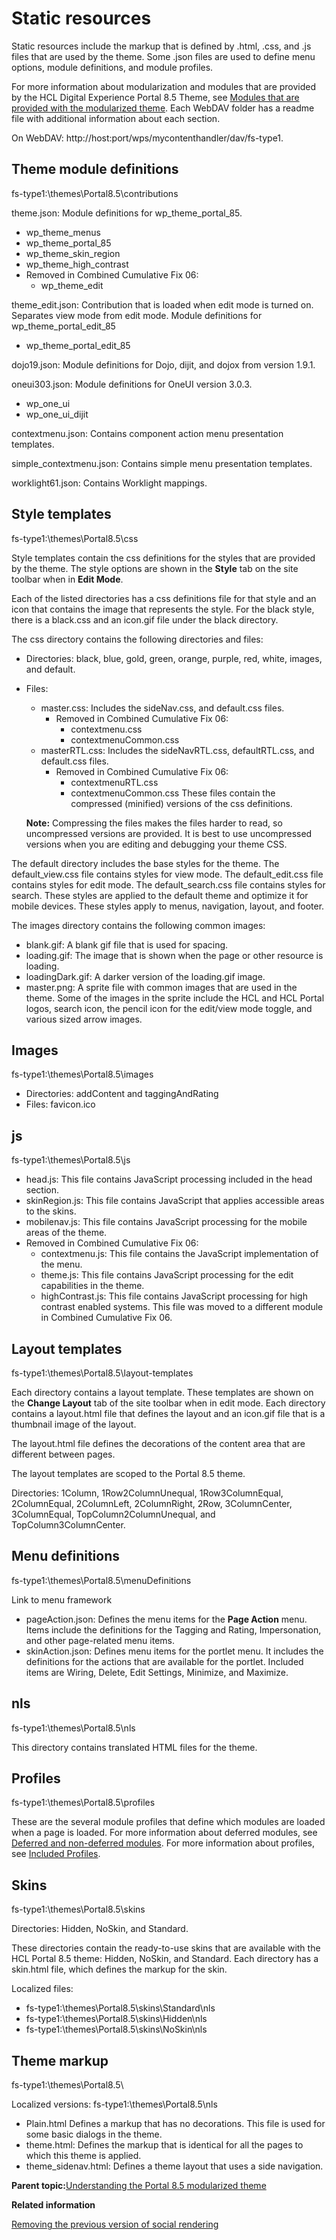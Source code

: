 # Static resources 

Static resources include the markup that is defined by .html, .css, and .js files that are used by the theme. Some .json files are used to define menu options, module definitions, and module profiles.

For more information about modularization and modules that are provided by the HCL Digital Experience Portal 8.5 Theme, see [Modules that are provided with the modularized theme](themeopt_oob.md#). Each WebDAV folder has a readme file with additional information about each section.

On WebDAV: http://host:port/wps/mycontenthandler/dav/fs-type1.

## Theme module definitions

fs-type1:\\themes\\Portal8.5\\contributions

theme.json: Module definitions for wp\_theme\_portal\_85.

-   wp\_theme\_menus
-   wp\_theme\_portal\_85
-   wp\_theme\_skin\_region
-   wp\_theme\_high\_contrast
-   Removed in Combined Cumulative Fix 06:
    -   wp\_theme\_edit

theme\_edit.json: Contribution that is loaded when edit mode is turned on. Separates view mode from edit mode. Module definitions for wp\_theme\_portal\_edit\_85

-   wp\_theme\_portal\_edit\_85

dojo19.json: Module definitions for Dojo, dijit, and dojox from version 1.9.1.

oneui303.json: Module definitions for OneUI version 3.0.3.

-   wp\_one\_ui
-   wp\_one\_ui\_dijit

contextmenu.json: Contains component action menu presentation templates.

simple\_contextmenu.json: Contains simple menu presentation templates.

worklight61.json: Contains Worklight mappings.

## Style templates

fs-type1:\\themes\\Portal8.5\\css

Style templates contain the css definitions for the styles that are provided by the theme. The style options are shown in the **Style** tab on the site toolbar when in **Edit Mode**.

Each of the listed directories has a css definitions file for that style and an icon that contains the image that represents the style. For the black style, there is a black.css and an icon.gif file under the black directory.

The css directory contains the following directories and files:

-   Directories: black, blue, gold, green, orange, purple, red, white, images, and default.
-   Files:

    -   master.css: Includes the sideNav.css, and default.css files.
        -   Removed in Combined Cumulative Fix 06:
            -   contextmenu.css
            -   contextmenuCommon.css
    -   masterRTL.css: Includes the sideNavRTL.css, defaultRTL.css, and default.css files.
        -   Removed in Combined Cumulative Fix 06:
            -   contextmenuRTL.css
            -   contextmenuCommon.css
    These files contain the compressed \(minified\) versions of the css definitions.

    **Note:** Compressing the files makes the files harder to read, so uncompressed versions are provided. It is best to use uncompressed versions when you are editing and debugging your theme CSS.


The default directory includes the base styles for the theme. The default\_view.css file contains styles for view mode. The default\_edit.css file contains styles for edit mode. The default\_search.css file contains styles for search. These styles are applied to the default theme and optimize it for mobile devices. These styles apply to menus, navigation, layout, and footer.

The images directory contains the following common images:

-   blank.gif: A blank gif file that is used for spacing.
-   loading.gif: The image that is shown when the page or other resource is loading.
-   loadingDark.gif: A darker version of the loading.gif image.
-   master.png: A sprite file with common images that are used in the theme. Some of the images in the sprite include the HCL and HCL Portal logos, search icon, the pencil icon for the edit/view mode toggle, and various sized arrow images.

## Images

fs-type1:\\themes\\Portal8.5\\images

-   Directories: addContent and taggingAndRating
-   Files: favicon.ico

## js

fs-type1:\\themes\\Portal8.5\\js

-   head.js: This file contains JavaScript processing included in the head section.
-   skinRegion.js: This file contains JavaScript that applies accessible areas to the skins.
-   mobilenav.js: This file contains JavaScript processing for the mobile areas of the theme.
-   Removed in Combined Cumulative Fix 06:
    -   contextmenu.js: This file contains the JavaScript implementation of the menu.
    -   theme.js: This file contains JavaScript processing for the edit capabilities in the theme.
    -   highContrast.js: This file contains JavaScript processing for high contrast enabled systems. This file was moved to a different module in Combined Cumulative Fix 06.

## Layout templates

fs-type1:\\themes\\Portal8.5\\layout-templates

Each directory contains a layout template. These templates are shown on the **Change Layout** tab of the site toolbar when in edit mode. Each directory contains a layout.html file that defines the layout and an icon.gif file that is a thumbnail image of the layout.

The layout.html file defines the decorations of the content area that are different between pages.

The layout templates are scoped to the Portal 8.5 theme.

Directories: 1Column, 1Row2ColumnUnequal, 1Row3ColumnEqual, 2ColumnEqual, 2ColumnLeft, 2ColumnRight, 2Row, 3ColumnCenter, 3ColumnEqual, TopColumn2ColumnUnequal, and TopColumn3ColumnCenter.

## Menu definitions

fs-type1:\\themes\\Portal8.5\\menuDefinitions

Link to menu framework

-   pageAction.json: Defines the menu items for the **Page Action** menu. Items include the definitions for the Tagging and Rating, Impersonation, and other page-related menu items.
-   skinAction.json: Defines menu items for the portlet menu. It includes the definitions for the actions that are available for the portlet. Included items are Wiring, Delete, Edit Settings, Minimize, and Maximize.

## nls

fs-type1:\\themes\\Portal8.5\\nls

This directory contains translated HTML files for the theme.

## Profiles

fs-type1:\\themes\\Portal8.5\\profiles

These are the several module profiles that define which modules are loaded when a page is loaded. For more information about deferred modules, see [Deferred and non-deferred modules](themeopt_module_defer.md#). For more information about profiles, see [Included Profiles](themeopt_mod_oob_profile.md#).

## Skins

fs-type1:\\themes\\Portal8.5\\skins

Directories: Hidden, NoSkin, and Standard.

These directories contain the ready-to-use skins that are available with the HCL Portal 8.5 theme: Hidden, NoSkin, and Standard. Each directory has a skin.html file, which defines the markup for the skin.

Localized files:

-   fs-type1:\\themes\\Portal8.5\\skins\\Standard\\nls
-   fs-type1:\\themes\\Portal8.5\\skins\\Hidden\\nls
-   fs-type1:\\themes\\Portal8.5\\skins\\NoSkin\\nls

## Theme markup

fs-type1:\\themes\\Portal8.5\\

Localized versions: fs-type1:\\themes\\Portal8.5\\nls

-   Plain.html Defines a markup that has no decorations. This file is used for some basic dialogs in the theme.
-   theme.html: Defines the markup that is identical for all the pages to which this theme is applied.
-   theme\_sidenav.html: Defines a theme layout that uses a side navigation.

**Parent topic:**[Understanding the Portal 8.5 modularized theme](../dev-theme/themeopt_defaultparts.md)

**Related information**  


[Removing the previous version of social rendering ](../social/rem_soc_rend.md)

